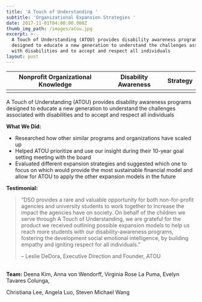 ```yaml
---
title: 'A Touch of Understanding '
subtitle: 'Organizational Expansion Strategies '
date: 2017-11-01T04:00:00.000Z
thumb_img_path: /images/atou.jpg
excerpt: >-
  A Touch of Understanding (ATOU) provides disability awareness programs
  designed to educate a new generation to understand the challenges associated
  with disabilities and to accept and respect all individuals
layout: post
---
```



| **Nonprofit Organizational Knowledge** | **Disability Awareness** | **Strategy** |
| -------------------------------------- | ------------------------ | ------------ |
|                                        |                          |              |



A Touch of Understanding (ATOU) provides disability awareness programs designed to educate a new generation to understand the challenges associated with disabilities and to accept and respect all individuals

**What We Did:**

* Researched how other similar programs and organizations have scaled up
* Helped ATOU prioritize and use our insight during their 10-year goal setting meeting with the board
* Evaluated different expansion strategies and suggested which one to focus on which would provide the most sustainable financial model and allow for ATOU to apply the other expansion models in the future

**Testimonial:**

> “DSO provides a rare and valuable opportunity for both non-for-profit agencies and university students to work together to increase the impact the agencies have on society. On behalf of the children we serve through A Touch of Understanding, we are grateful for the product we received outlining possible expansion models to help us reach more students with our disability-awareness programs, fostering the development social emotional intelligence, by building empathy and igniting respect for all individuals.”
>
> – Leslie DeDora, Executive Direction and Founder, ATOU

\
**Team:** Deena Kim, Anna von Wendorff, Virginia Rose La Puma, Evelyn Tavares Colunga,

Christiana Lee, Angela Luo, Steven Michael Wang